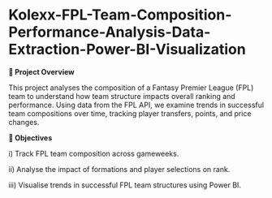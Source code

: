 # Kolexx-FPL-Team-Composition-Performance-Analysis-Data-Extraction-Power-BI-Visualization
**📌 Project Overview**

This project analyses the composition of a Fantasy Premier League (FPL) team to understand how team structure impacts overall ranking and performance. Using data from the FPL API, we examine trends in successful team compositions over time, tracking player transfers, points, and price changes.

**🎯 Objectives**

i) Track FPL team composition across gameweeks.


ii) Analyse the impact of formations and player selections on rank.


iii) Visualise trends in successful FPL team structures using Power BI.
